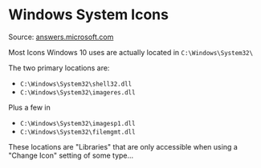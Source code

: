 # Windows System Icons

Source: [answers.microsoft.com](https://answers.microsoft.com/en-us/windows/forum/all/want-to-know-where-icons-are-hidden-stored-in/5f79cf5a-02a5-4faa-bf04-7af401cb5083)

Most Icons Windows 10 uses are actually located in `C:\Windows\System32\`

The two primary locations are:

- `C:\Windows\System32\shell32.dll`
- `C:\Windows\System32\imageres.dll`

Plus a few in 
- `C:\Windows\System32\imagesp1.dll`
- `C:\Windows\System32\filemgmt.dll`

These locations are "Libraries" that are only accessible when using a "Change Icon" setting of some type...
